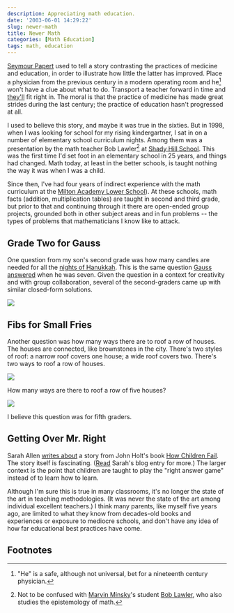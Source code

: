 ```yaml
---
description: Appreciating math education.
date: '2003-06-01 14:29:22'
slug: newer-math
title: Newer Math
categories: [Math Education]
tags: math, education
---
```


[Seymour Papert](http://www.papert.org/) used to tell a story contrasting the practices of medicine and education, in order to illustrate how little the latter has improved.  Place a physician from the previous century in a modern operating room and he[^1] won't have a clue about what to do.  Transport a teacher forward in time and [they'll](/2003/06/nobodys_on_that_train.html) fit right in.  The moral is that the practice of medicine has made great strides during the last century; the practice of education hasn't progressed at all.

I used to believe this story, and maybe it was true in the sixties.  But in 1998, when I was looking for school for my rising kindergartner, I sat in on a number of elementary school curriculum nights.  Among them was a presentation by the math teacher Bob Lawler[^2] at [Shady Hill School](http://www.shs.org/index_html.asp).  This was the first time I'd set foot in an elementary school in 25 years, and things had changed.  Math today, at least in the better schools, is taught nothing the way it was when I was a child.

Since then, I've had four years of indirect experience with the math curriculum at the [Milton Academy Lower School](http://www.milton.edu/lowerschool/lowerschool_fs.html)).  At these schools, math facts (addition, multiplication tables) are taught in second and third grade, but prior to that and continuing through it there are open-ended group projects, grounded both in other subject areas and in fun problems -- the types of problems that mathematicians I know like to attack.

## Grade Two for Gauss

One question from my son's second grade was how many candles are needed for all the [nights of Hanukkah](http://www.wikipedia.org/wiki/Chanukah_rituals).  This is the same question [Gauss answered](http://www-gap.dcs.st-and.ac.uk/~history/Mathematicians/Gauss.html) when he was seven.  Given the question in a context for creativity and with group collaboration, several of the second-graders came up with similar closed-form solutions.

![](http://images.osteele.com/2003/candles.png)

## Fibs for Small Fries

Another question was how many ways there are to roof a row of houses. The houses are connected, like brownstones in the city.  There's two styles of roof: a narrow roof covers one house; a wide roof covers two.  There's two ways to roof a row of houses.

![](http://images.osteele.com/2003/roofs-2.png)

How many ways are there to roof a row of five houses?

![](http://images.osteele.com/2003/roofs-5.png)

I believe this question was for fifth graders.

## Getting Over Mr. Right

Sarah Allen [writes about](http://www.ultrasaurus.com/sarahblog/archives/000027.html) a story from John Holt's book [How Children Fail](http://www.amazon.com/exec/obidos/ASIN/0201484021/oliversteele-20/ref=nosim).  The story itself is fascinating.  ([Read](http://www.ultrasaurus.com/sarahblog/archives/000027.html) Sarah's blog entry for more.)  The larger context is the point that children are taught to play the "right answer game" instead of to learn how to learn.

Although I'm sure this is true in many classrooms, it's no longer the state of the art in teaching methodologies.  (It was never the state of the art among individual excellent teachers.)  I think many parents, like myself five years ago, are limited to what they know from decades-old books and experiences or exposure to mediocre schools, and don't have any idea of how far educational best practices have come.

## Footnotes

[^1]: "He" is a safe, although not universal, bet for a nineteenth century physician.

[^2]: Not to be confused with [Marvin Minsky](http://www.media.mit.edu/people/minsky/)'s student [Bob Lawler](http://www.edci.purdue.edu/lawler/welcome.html), who also studies the epistemology of math.

